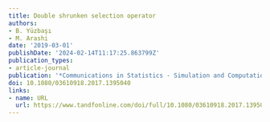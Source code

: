 ```yaml
---
title: Double shrunken selection operator
authors:
- B. Yüzbaşı
- M. Arashi
date: '2019-03-01'
publishDate: '2024-02-14T11:17:25.863799Z'
publication_types:
- article-journal
publication: '*Communications in Statistics - Simulation and Computation*'
doi: 10.1080/03610918.2017.1395040
links:
- name: URL
  url: https://www.tandfonline.com/doi/full/10.1080/03610918.2017.1395040
---
```

